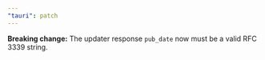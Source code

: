 ```yaml
---
"tauri": patch
---
```


**Breaking change:** The updater response `pub_date` now must be a valid RFC 3339 string.
